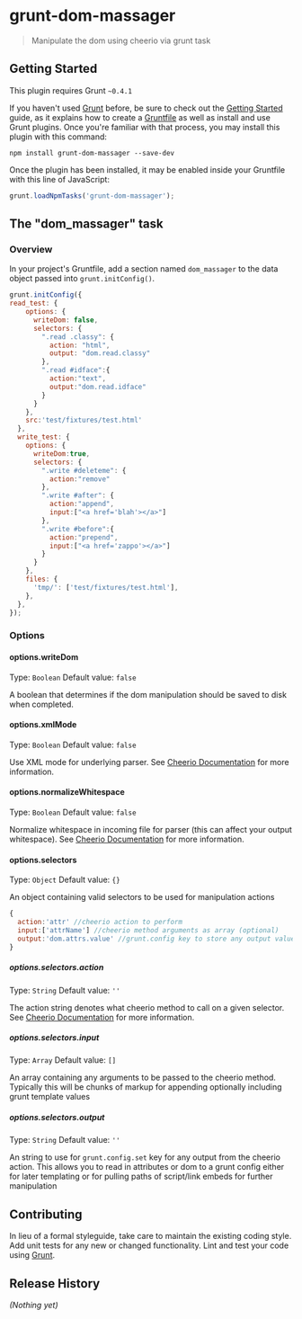 # grunt-dom-massager

> Manipulate the dom using cheerio via grunt task

## Getting Started
This plugin requires Grunt `~0.4.1`

If you haven't used [Grunt](http://gruntjs.com/) before, be sure to check out the [Getting Started](http://gruntjs.com/getting-started) guide, as it explains how to create a [Gruntfile](http://gruntjs.com/sample-gruntfile) as well as install and use Grunt plugins. Once you're familiar with that process, you may install this plugin with this command:

```shell
npm install grunt-dom-massager --save-dev
```

Once the plugin has been installed, it may be enabled inside your Gruntfile with this line of JavaScript:

```js
grunt.loadNpmTasks('grunt-dom-massager');
```

## The "dom_massager" task

### Overview
In your project's Gruntfile, add a section named `dom_massager` to the data object passed into `grunt.initConfig()`.

```js
grunt.initConfig({
read_test: {
    options: {
      writeDom: false,
      selectors: {
        ".read .classy": {
          action: "html",
          output: "dom.read.classy"
        },
        ".read #idface":{
          action:"text",
          output:"dom.read.idface"
        }
      }
    },
    src:'test/fixtures/test.html'
  },
  write_test: {
    options: {
      writeDom:true,
      selectors: {
        ".write #deleteme": {
          action:"remove"
        },
        ".write #after": {
          action:"append",
          input:["<a href='blah'></a>"]
        },
        ".write #before":{
          action:"prepend",
          input:["<a href='zappo'></a>"]
        }
      }
    },
    files: {
      'tmp/': ['test/fixtures/test.html'],
    },
  },
});
```

### Options

#### options.writeDom
Type: `Boolean`
Default value: `false`

A boolean that determines if the dom manipulation should be saved to disk when completed.

#### options.xmlMode
Type: `Boolean`
Default value: `false`

Use XML mode for underlying parser. See [Cheerio Documentation](https://github.com/MatthewMueller/cheerio/blob/master/Readme.md) for more information.

#### options.normalizeWhitespace
Type: `Boolean`
Default value: `false`

Normalize whitespace in incoming file for parser (this can affect your output whitespace). See [Cheerio Documentation](https://github.com/MatthewMueller/cheerio/blob/master/Readme.md) for more information.

#### options.selectors
Type: `Object`
Default value: `{}`

An object containing valid selectors to be used for manipulation actions

```js
{
  action:'attr' //cheerio action to perform
  input:['attrName'] //cheerio method arguments as array (optional)
  output:'dom.attrs.value' //grunt.config key to store any output values in
}
```

##### options.selectors.action
Type: `String`
Default value: `''`

The action string denotes what cheerio method to call on a given selector. See [Cheerio Documentation](https://github.com/MatthewMueller/cheerio/blob/master/Readme.md) for more information.

##### options.selectors.input
Type: `Array`
Default value: `[]`

An array containing any arguments to be passed to the cheerio method. Typically this will be chunks of markup for appending optionally including grunt template values

##### options.selectors.output
Type: `String`
Default value: `''`

An string to use for `grunt.config.set` key for any output from the cheerio action. This allows you to read in attributes or dom to a grunt config either for later templating or for pulling paths of script/link embeds for further manipulation

## Contributing
In lieu of a formal styleguide, take care to maintain the existing coding style. Add unit tests for any new or changed functionality. Lint and test your code using [Grunt](http://gruntjs.com/).

## Release History
_(Nothing yet)_
